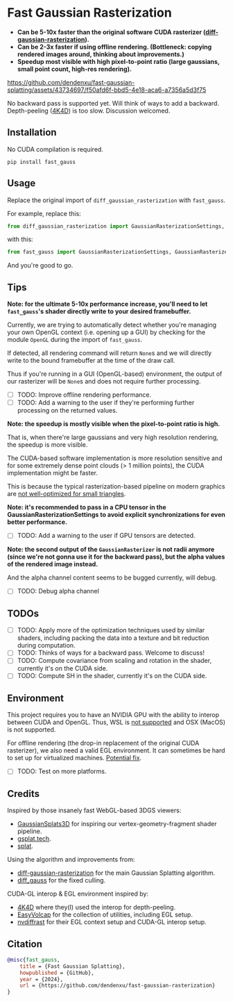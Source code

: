 # Fast Gaussian Rasterization

- **Can be 5-10x faster than the original software CUDA rasterizer ([diff-gaussian-rasterization](https://github.com/graphdeco-inria/diff-gaussian-rasterization)).**
- **Can be 2-3x faster if using offline rendering. (Bottleneck: copying rendered images around, thinking about improvements.)**
- **Speedup most visible with high pixel-to-point ratio (large gaussians, small point count, high-res rendering).**

https://github.com/dendenxu/fast-gaussian-splatting/assets/43734697/f50afd6f-bbd5-4e18-aca6-a7356a5d3f75

No backward pass is supported yet. 
Will think of ways to add a backward. 
Depth-peeling ([4K4D](https://zju3dv.github.io/4k4d)) is too slow.
Discussion welcomed.

## Installation

No CUDA compilation is required.

```shell
pip install fast_gauss
```

## Usage

Replace the original import of `diff_gaussian_rasterization` with `fast_gauss`.

For example, replace this:

```python
from diff_gaussian_rasterization import GaussianRasterizationSettings, GaussianRasterizer
```

with this:

```python
from fast_gauss import GaussianRasterizationSettings, GaussianRasterizer
```

And you're good to go.

## Tips

**Note: for the ultimate 5-10x performance increase, you'll need to let `fast_gauss`'s shader directly write to your desired framebuffer.**

Currently, we are trying to automatically detect whether you're managing your own OpenGL context (i.e. opening up a GUI) by checking for the module `OpenGL` during the import of `fast_gauss`.

If detected, all rendering command will return `None`s and we will directly write to the bound framebuffer at the time of the draw call.

Thus if you're running in a GUI (OpenGL-based) environment, the output of our rasterizer will be `None`s and does not require further processing.

- [ ] TODO: Improve offline rendering performance.
- [ ] TODO: Add a warning to the user if they're performing further processing on the returned values.

**Note: the speedup is mostly visible when the pixel-to-point ratio is high.**

That is, when there're large gaussians and very high resolution rendering, the speedup is more visible.

The CUDA-based software implementation is more resolution sensitive and for some extremely dense point clouds (> 1 million points), the CUDA implementation might be faster.

This is because the typical rasterization-based pipeline on modern graphics are [not well-optimized for small triangles](https://www.youtube.com/watch?v=hf27qsQPRLQ&list=WL).

**Note: it's recommended to pass in a CPU tensor in the GaussianRasterizationSettings to avoid explicit synchronizations for even better performance.**

- [ ] TODO: Add a warning to the user if GPU tensors are detected.

**Note: the second output of the `GaussianRasterizer` is not radii anymore (since we're not gonna use it for the backward pass), but the alpha values of the rendered image instead.**

And the alpha channel content seems to be bugged currently, will debug.

- [ ] TODO: Debug alpha channel

## TODOs

- [ ] TODO: Apply more of the optimization techniques used by similar shaders, including packing the data into a texture and bit reduction during computation.
- [ ] TODO: Thinks of ways for a backward pass. Welcome to discuss!
- [ ] TODO: Compute covariance from scaling and rotation in the shader, currently it's on the CUDA side.
- [ ] TODO: Compute SH in the shader, currently it's on the CUDA side.

## Environment

This project requires you to have an NVIDIA GPU with the ability to interop between CUDA and OpenGL.
Thus, WSL is [not supported](https://docs.nvidia.com/cuda/wsl-user-guide/index.html#features-not-yet-supported) and OSX (MacOS) is not supported.

For offline rendering (the drop-in replacement of the original CUDA rasterizer), we also need a valid EGL environment.
It can sometimes be hard to set up for virtualized machines. [Potential fix](https://github.com/zju3dv/4K4D/issues/27#issuecomment-2026747401).

- [ ] TODO: Test on more platforms.

## Credits

Inspired by those insanely fast WebGL-based 3DGS viewers:

- [GaussianSplats3D](https://github.com/mkkellogg/GaussianSplats3D) for inspiring our vertex-geometry-fragment shader pipeline.
- [gsplat.tech](https://gsplat.tech/).
- [splat](https://github.com/antimatter15/splat).

Using the algorithm and improvements from:

- [diff-gaussian-rasterization](https://github.com/graphdeco-inria/diff-gaussian-rasterization) for the main Gaussian Splatting algorithm.
- [diff_gauss](https://github.com/dendenxu/diff-gaussian-rasterization) for the fixed culling.

CUDA-GL interop & EGL environment inspired by:

- [4K4D](https://zju3dv.github.io/4k4d) where they(I) used the interop for depth-peeling.
- [EasyVolcap](https://github.com/zju3dv/EasyVolcap) for the collection of utilities, including EGL setup.
- [nvdiffrast](https://nvlabs.github.io/nvdiffrast) for their EGL context setup and CUDA-GL interop setup.

## Citation

```bibtex
@misc{fast_gauss,  
    title = {Fast Gaussian Splatting},
    howpublished = {GitHub},  
    year = {2024},
    url = {https://github.com/dendenxu/fast-gaussian-rasterization}
}
```

